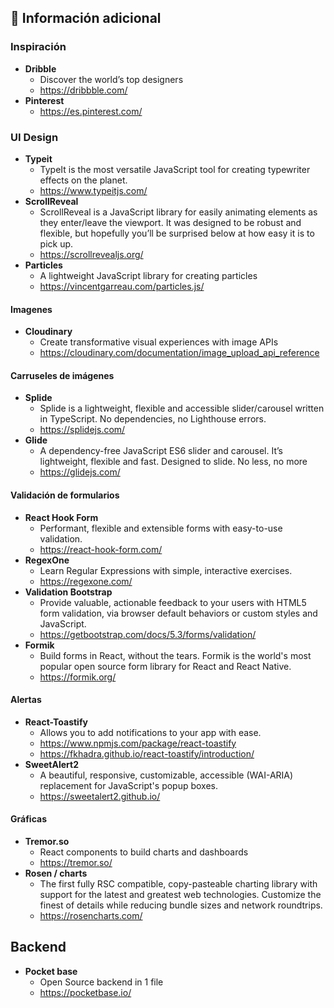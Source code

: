 ## 📌 Información adicional 

### Inspiración
- **Dribble**
    - Discover the world’s top designers
    - https://dribbble.com/
- **Pinterest**
    - https://es.pinterest.com/

### UI Design

- **Typeit**
    - TypeIt is the most versatile JavaScript tool for creating typewriter effects on the planet. 
    - https://www.typeitjs.com/
- **ScrollReveal**
    - ScrollReveal is a JavaScript library for easily animating elements as they enter/leave the viewport. It was designed to be robust and flexible, but hopefully you’ll be surprised below at how easy it is to pick up.
    - https://scrollrevealjs.org/
- **Particles**
    - A lightweight JavaScript library for creating particles
    - https://vincentgarreau.com/particles.js/

#### Imagenes
- **Cloudinary**
    - Create transformative visual experiences with image APIs
    - https://cloudinary.com/documentation/image_upload_api_reference

#### Carruseles de imágenes 
- **Splide**
    - Splide is a lightweight, flexible and accessible slider/carousel written in TypeScript. No dependencies, no Lighthouse errors.
    - https://splidejs.com/
- **Glide**
    - A dependency-free JavaScript ES6 slider and carousel. It’s lightweight, flexible and fast. Designed to slide. No less, no more
    - https://glidejs.com/

#### Validación de formularios
- **React Hook Form**
    - Performant, flexible and extensible forms with easy-to-use validation.
    - https://react-hook-form.com/
- **RegexOne**
    - Learn Regular Expressions with simple, interactive exercises.
    - https://regexone.com/
- **Validation Bootstrap**
    - Provide valuable, actionable feedback to your users with HTML5 form validation, via browser default behaviors or custom styles and JavaScript.
    - https://getbootstrap.com/docs/5.3/forms/validation/
- **Formik**
    - Build forms in React, without the tears. Formik is the world's most popular open source form library for React and React Native.
    - https://formik.org/

#### Alertas
- **React-Toastify**
    - Allows you to add notifications to your app with ease.
    - https://www.npmjs.com/package/react-toastify
    - https://fkhadra.github.io/react-toastify/introduction/
- **SweetAlert2**
    - A beautiful, responsive, customizable, accessible (WAI-ARIA) replacement for JavaScript's popup boxes. 
    - https://sweetalert2.github.io/


#### Gráficas
- **Tremor.so**
    - React components to build charts and dashboards
    - https://tremor.so/
- **Rosen / charts**
    - The first fully RSC compatible, copy-pasteable charting library with support for the latest and greatest web technologies. Customize the finest of details while reducing bundle sizes and network roundtrips.
    - https://rosencharts.com/

## Backend
- **Pocket base**
    - Open Source backend in 1 file
    - https://pocketbase.io/